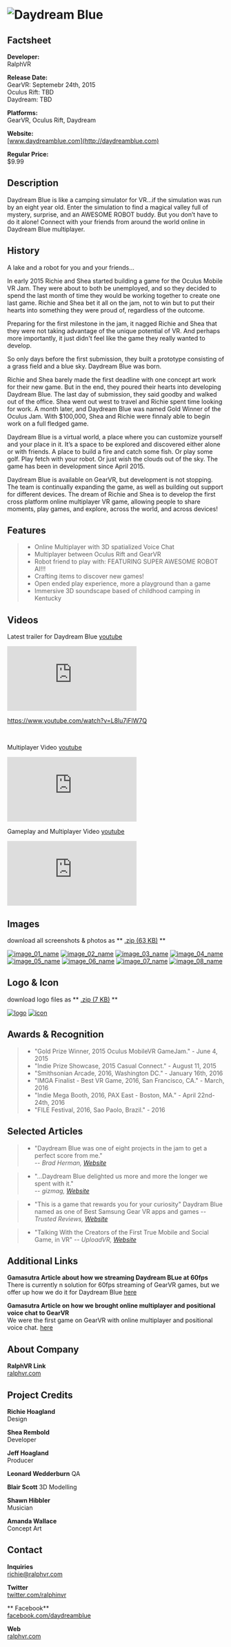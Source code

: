 # ![Daydream Blue](assets/images/header.png)

## Factsheet

**Developer:**  
RalphVR

**Release Date:**  
GearVR: Septemebr 24th, 2015
<br>
Oculus Rift: TBD
<br>
Daydream: TBD

**Platforms:**  
GearVR, Oculus Rift, Daydream
  

**Website:**  
[www.daydreamblue.com](http://daydreamblue.com)

**Regular Price:**  
$9.99

## Description

Daydream Blue is like a camping simulator for VR...if the simulation was run by an eight year old. Enter the simulation to find a magical valley full of mystery, surprise, and an AWESOME ROBOT buddy. But you don’t have to do it alone! Connect with your friends from around the world online in Daydream Blue multiplayer.

## History

A lake and a robot for you and your friends…
 
In early 2015 Richie and Shea started building a game for the Oculus Mobile VR Jam. They were about to both be unemployed, and so they decided to spend the last month of time they would be working together to create one last game. Richie and Shea bet it all on the jam, not to win but to put their hearts into something they were proud of, regardless of the outcome. 

Preparing for the first milestone in the jam, it nagged Richie and Shea that they were not taking advantage of the unique potential of VR. And perhaps more importantly, it just didn't feel like the game they really wanted to develop.

So only days before the first submission, they built a prototype consisting of a grass field and a blue sky. Daydream Blue was born. 

Richie and Shea barely made the first deadline with one concept art work for their new game. But in the end, they poured their hearts into developing Daydream Blue. The last day of submission, they said goodby and walked out of the office. Shea went out west to travel and Richie spent time looking for work. A month later, and Daydream Blue was named Gold Winner of the Oculus Jam. With $100,000, Shea and Richie were finnaly able to begin work on a full fledged game. 

Daydream Blue is a virtual world, a place where you can customize yourself and your place in it.  It’s a space to be explored and discovered either alone or with friends. A place to build a fire and catch some fish.  Or play some golf.  Play fetch with your robot. Or just wish the clouds out of the sky. The game has been in development since April 2015.

Daydream Blue is available on GearVR, but development is not stopping. The team is continually expanding the game, as well as building out support for different devices. The dream of Richie and Shea is to develop the first cross platform online multiplayer VR game, allowing people to share moments, play games, and explore, across the world, and across devices!

## Features

> * Online Multiplayer with 3D spatialized Voice Chat
> * Multiplayer between Oculus Rift and GearVR
> * Robot friend to play with: FEATURING SUPER AWESOME ROBOT AI!!!
> * Crafting items to discover new games!
> * Open ended play experience, more a playground than a game
> * Immersive 3D soundscape based of childhood camping in Kentucky


## Videos

Latest trailer for Daydream Blue [youtube](https://youtu.be/hKVtW93JQ1g)

<iframe src="https://www.youtube.com/embed/hKVtW93JQ1g" frameborder="0" allowfullscreen></iframe>

https://www.youtube.com/watch?v=L8lu7jFlW7Q

<br>

Multiplayer Video [youtube](https://youtu.be/6zlghauXfq0)

<iframe src="https://www.youtube.com/embed/6zlghauXfq0" frameborder="0" allowfullscreen></iframe>

<br>

Gameplay and Multiplayer Video [youtube](https://youtu.be/sTMh1eokTog)

<iframe src="https://www.youtube.com/embed/sTMh1eokTog" frameborder="0" allowfullscreen></iframe>

<!--Daydream Blue at Casual Connect! [Youtube](https://youtu.be/uEnzJYHbgAg"Jam Prototype Video")

<iframe src="//www.youtube.com/embed/uEnzJYHbgAg" frameborder="0" allowfullscreen></iframe>-->

## Images

download all screenshots & photos as ** [.zip (63 KB)](assets/images/images.zip "Images zip") **

[![image_01_name](assets/images/image_01.png)](assets/images/image_01.png)
[![image_02_name](assets/images/image_02.png)](assets/images/image_02.png)
[![image_03_name](assets/images/image_03.png)](assets/images/image_03.png)
[![image_04_name](assets/images/image_04.png)](assets/images/image_04.png)
[![image_05_name](assets/images/image_05.png)](assets/images/image_05.png)
[![image_06_name](assets/images/image_06.png)](assets/images/image_06.png)
[![image_07_name](assets/images/image_07.png)](assets/images/image_07.png)
[![image_08_name](assets/images/image_08.png)](assets/images/image_08.png)

## Logo & Icon

download logo files as ** [.zip (7 KB)]( assets/images/logo.zip "Logo & Icon zip") **

[![logo](assets/images/logo.png)](assets/images/logo.png "Logo")
[![icon](assets/images/icon.png)](assets/images/icon.png "Icon")

## Awards & Recognition

 > * "Gold Prize Winner, 2015 Oculus MobileVR GameJam." - June 4, 2015
 > * "Indie Prize Showcase, 2015 Casual Connect." - August 11, 2015
 > * "Smithsonian Arcade, 2016, Washington DC." - January 16th, 2016
 > * "IMGA Finalist - Best VR Game, 2016, San Francisco, CA." - March, 2016
 > * "Indie Mega Booth, 2016, PAX East - Boston, MA." - April 22nd-24th, 2016
 > * "FILE Festival, 2016, Sao Paolo, Brazil." - 2016

## Selected Articles

> * "Daydream Blue was one of eight projects in the jam to get a perfect score from me."  
-- *Brad Herman, [Website](http://www.bradherman.com/home/hitchhikers-guide-to-the-metaverse/theoculusmobilevrjam2015-thoughtsfromajudge/)*

> * "...Daydream Blue delighted us more and more the longer we spent with it."  
-- *gizmag, [Website](http://www.gizmag.com/best-gear-vr-apps-games-2015/40839/)*

> * "This is a game that rewards you for your curiosity" Daydram Blue named as one of Best Samsung Gear VR apps and games
-- *Trusted Reviews, [Website](http://www.trustedreviews.com/best-samsung-gear-vr-apps_round-up_Page-14)*

> * "Talking With the Creators of the First True Mobile and Social Game, in VR"
-- *UploadVR, [Website](http://uploadvr.com/i-interviewed-the-creators-of-daydream-blue-in-vr/)*

## Additional Links

**Gamasutra Article about how we streaming Daydream BLue at 60fps**  
There is currently n solution for 60fps streaming of GearVR games, but we offer up how we do it for Daydream Blue [here](http://gamasutra.com/blogs/RichieHoagland/20151026/257254/How_we_stream_our_GearVR_game_without_impacting_performance.php)

**Gamasutra Article on how we brought online multiplayer and positional voice chat to GearVR**  
We were the first game on GearVR with online multiplayer and positional voice chat. [here](http://gamasutra.com/blogs/RichieHoagland/20151216/262034/3_biggest_hurdles_faced_in_bringing_online_multiplayer_to_GearVR.php)

## About Company

**RalphVR Link**  
[ralphvr.com](https://www.ralphvr.com)

## Project Credits

**Richie Hoagland**   
Design

**Shea Rembold**  
Developer

**Jeff Hoagland**  
Producer

**Leonard Wedderburn**
QA

**Blair Scott**
3D Modelling

**Shawn Hibbler**  
Musician

**Amanda Wallace**  
Concept Art

## Contact

**Inquiries**  
[richie@ralphvr.com][contact]

**Twitter**  
[twitter.com/ralphinvr][twitter]

** Facebook**  
[facebook.com/daydreamblue][facebook]

**Web**  
[ralphvr.com][homepage]

<!--- =====================================================================  -->
<!--- Referenced links -->

[homepage]: http://ralphvr.com "RalphVR"

[contact]: mailto:richie@ralphvr.com

<!--- Social -->

[twitter]: https://twitter.com/ralphinvr
[facebook]: https://www.facebook.com/Daydream-Blue-1619781554938796
